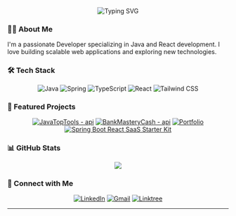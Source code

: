 <div align="center">
  <img src="https://readme-typing-svg.herokuapp.com?font=Fira+Code&weight=500&size=40&pause=1000&color=70A4FC&center=true&vCenter=true&width=600&lines=Hello+👋,+I'm+Nils;Junior+Developer" alt="Typing SVG" />
</div>

### 👨‍💻 About Me

I'm a passionate  Developer specializing in Java and React development. I love building scalable web applications and exploring new technologies.



### 🛠️ Tech Stack

<div align="center">
  
  ![Java](https://img.shields.io/badge/Java-ED8B00?style=for-the-badge&logo=openjdk&logoColor=white)
  ![Spring](https://img.shields.io/badge/Spring-6DB33F?style=for-the-badge&logo=spring&logoColor=white)
  ![TypeScript](https://img.shields.io/badge/TypeScript-007ACC?style=for-the-badge&logo=typescript&logoColor=white)
  ![React](https://img.shields.io/badge/React-20232A?style=for-the-badge&logo=react&logoColor=61DAFB)
  ![Tailwind CSS](https://img.shields.io/badge/Tailwind_CSS-38B2AC?style=for-the-badge&logo=tailwind-css&logoColor=white)
  
</div>

### 🌟 Featured Projects

<div align="center">
  
[![JavaTopTools - api](https://github-readme-stats.vercel.app/api/pin/?username=nilsw13&repo=JavaTopTools_api&theme=tokyonight)](https://github.com/nilsw13/JavaTopTools_api)
[![BankMasteryCash - api](https://github-readme-stats.vercel.app/api/pin/?username=nilsw13&repo=BankMasteryCash-api&theme=tokyonight)](https://github.com/nilsw13/BankMasteryCash-api)
[![Portfolio](https://github-readme-stats.vercel.app/api/pin/?username=nilsw13&repo=frontend_portefolio&theme=tokyonight)](https://github.com/nilsw13/frontend_portefolio)
[![Spring Boot React SaaS Starter Kit](https://github-readme-stats.vercel.app/api/pin/?username=nilsw13&repo=spring-react&theme=tokyonight)](https://github.com/nilsw13/spring-react)

</div>

### 📊 GitHub Stats

<div align="center">
  <img src="https://github-readme-streak-stats.herokuapp.com/?user=nilsw13&theme=tokyonight" />
</div>

### 🤝 Connect with Me

<div align="center">
  
[![LinkedIn](https://img.shields.io/badge/LinkedIn-0077B5?style=for-the-badge&logo=linkedin&logoColor=white)](https://www.linkedin.com/in/nils-wenting-332348281?lipi=urn%3Ali%3Apage%3Ad_flagship3_profile_view_base_contact_details%3BuGVQwmdJQeiO8EbE57b1Dw%3D%3D)
[![Gmail](https://img.shields.io/badge/Gmail-D14836?style=for-the-badge&logo=gmail&logoColor=white)](mailto:nilswentingpro@gmail.com)
[![Linktree](https://img.shields.io/badge/Linktree-000000?style=for-the-badge&logo=About.me&logoColor=white)](https://linktr.ee/nilswenting)


</div>

---

<div align="center">
  <img src="https://komarev.com/ghpvc/?username=nilsw13&style=flat-square&color=blue" alt=""/>
</div>
